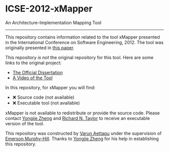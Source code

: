 # ICSE-2012-xMapper
An Architecture-Implementation Mapping Tool
***
This repository contains information related to the tool xMapper presented in the International Conference on Software Engineering, 2012. The tool was originally presented in [this paper](http://ieeexplore.ieee.org/xpl/articleDetails.jsp?arnumber=6227064).

This repository _is not_ the original repository for this tool. Here are some links to the original project:
* [The Official Dissertation](http://y.web.umkc.edu/yzheng/doc/dissertation-zheng.pdf)
* [A Video of the Tool](https://www.youtube.com/watch?v=ArpMIpaHeZU)

In this repository, for xMapper you will find:
* :x: Source code (not available)
* :x: Executable tool (not available)

xMapper is not available to redistribute or provide the source code. Please contact [Yongjie Zheng](http://y.web.umkc.edu/yzheng/) and [Richard N. Taylor](https://www.ics.uci.edu/~taylor/) to receive an executable version of the tool.

This repository was constructed by [Varun Aettapu](https://github.com/varunaettapu) under the supervision of [Emerson Murphy-Hill](https://github.com/CaptainEmerson). Thanks to [Yongjie Zheng](http://y.web.umkc.edu/yzheng/) for his help in establishing this repository.
